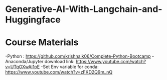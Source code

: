 # Generative-AI-With-Langchain-and-Huggingface

# Course Materials
-Python : https://github.com/krishnaik06/Complete-Python-Bootcamp
-Anaconda/Jupyter download link: https://www.youtube.com/watch?v=UTqOXwAi1pE
-Set Env variable for conda: https://www.youtube.com/watch?v=zFKD2Q9m_nQ


